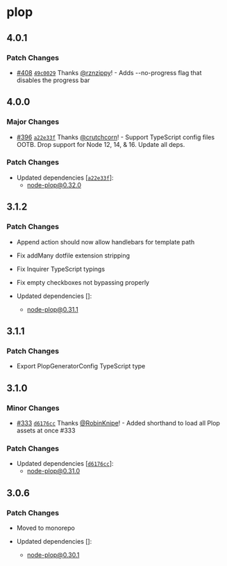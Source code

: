# plop

## 4.0.1

### Patch Changes

- [#408](https://github.com/plopjs/plop/pull/408) [`49c0029`](https://github.com/plopjs/plop/commit/49c00296b478efa5a212458ae1781acc93a16fa8) Thanks [@rznzippy](https://github.com/rznzippy)! - Adds --no-progress flag that disables the progress bar

## 4.0.0

### Major Changes

- [#396](https://github.com/plopjs/plop/pull/396) [`a22e33f`](https://github.com/plopjs/plop/commit/a22e33f416340352e83a1e9c0d470baf2aff1c4b) Thanks [@crutchcorn](https://github.com/crutchcorn)! - Support TypeScript config files OOTB. Drop support for Node 12, 14, & 16. Update all deps.

### Patch Changes

- Updated dependencies [[`a22e33f`](https://github.com/plopjs/plop/commit/a22e33f416340352e83a1e9c0d470baf2aff1c4b)]:
  - node-plop@0.32.0

## 3.1.2

### Patch Changes

- Append action should now allow handlebars for template path

* Fix addMany dotfile extension stripping

- Fix Inquirer TypeScript typings

* Fix empty checkboxes not bypassing properly

* Updated dependencies []:
  - node-plop@0.31.1

## 3.1.1

### Patch Changes

- Export PlopGeneratorConfig TypeScript type

## 3.1.0

### Minor Changes

- [#333](https://github.com/plopjs/plop/pull/333) [`d6176cc`](https://github.com/plopjs/plop/commit/d6176cce4ee57dfc18ad1c86ec467444e966567e) Thanks [@RobinKnipe](https://github.com/RobinKnipe)! - Added shorthand to load all Plop assets at once #333

### Patch Changes

- Updated dependencies [[`d6176cc`](https://github.com/plopjs/plop/commit/d6176cce4ee57dfc18ad1c86ec467444e966567e)]:
  - node-plop@0.31.0

## 3.0.6

### Patch Changes

- Moved to monorepo

- Updated dependencies []:
  - node-plop@0.30.1
